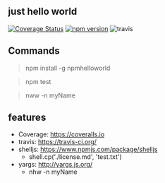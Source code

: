 ## just hello world
[![Coverage Status](https://coveralls.io/repos/github/jerryni/npmhelloworld/badge.svg?branch=master)](https://coveralls.io/github/jerryni/npmhelloworld?branch=master)
[![npm version](https://img.shields.io/npm/v/npmhelloworld.svg)](https://www.npmjs.com/package/npmhelloworld)
![travis](https://travis-ci.org/jerryni/npmhelloworld.svg?branch=master)

## Commands

> npm install -g npmhelloworld

> npm test

> nww -n myName

## features

- Coverage: https://coveralls.io
- travis: https://travis-ci.org/
- shelljs: https://www.npmjs.com/package/shelljs
    + shell.cp('./license.md', 'test.txt')
- yargs: http://yargs.js.org/
    + nhw -n myName